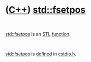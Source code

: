 



 

 

 

 

 

([C++](Cpp.htm)) [std::fsetpos](CppFsetpos.htm)
===============================================

 

[std::fsetpos](CppFsetpos.htm) is an [STL](CppStl.htm)
[function](CppFunction.htm).

 

[std::fsetpos](CppFsetpos.htm) is [defined](CppDefinition.htm) in
[cstdio.h](CppCstdioH.htm).

 

 

 

 

 





 



